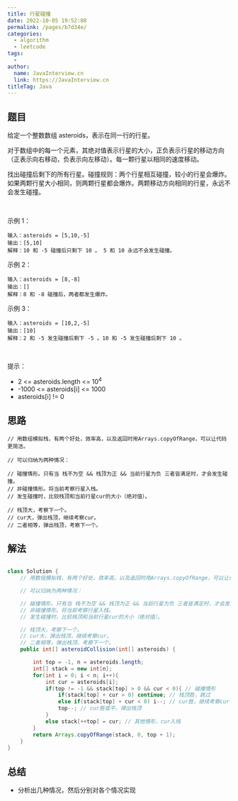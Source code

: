 ```yaml
---
title: 行星碰撞
date: 2022-10-05 19:52:08
permalink: /pages/b7d34e/
categories:
  - algorithm
  - leetcode
tags:
  - 
author: 
  name: JavaInterview.cn
  link: https://JavaInterview.cn
titleTag: Java
---
```


## 题目

给定一个整数数组 asteroids，表示在同一行的行星。

对于数组中的每一个元素，其绝对值表示行星的大小，正负表示行星的移动方向（正表示向右移动，负表示向左移动）。每一颗行星以相同的速度移动。

找出碰撞后剩下的所有行星。碰撞规则：两个行星相互碰撞，较小的行星会爆炸。如果两颗行星大小相同，则两颗行星都会爆炸。两颗移动方向相同的行星，永远不会发生碰撞。

 

示例 1：

    输入：asteroids = [5,10,-5]
    输出：[5,10]
    解释：10 和 -5 碰撞后只剩下 10 。 5 和 10 永远不会发生碰撞。
示例 2：

    输入：asteroids = [8,-8]
    输出：[]
    解释：8 和 -8 碰撞后，两者都发生爆炸。
示例 3：

    输入：asteroids = [10,2,-5]
    输出：[10]
    解释：2 和 -5 发生碰撞后剩下 -5 。10 和 -5 发生碰撞后剩下 10 。
 

提示：

- 2 <= asteroids.length <= 10<sup>4</sup>
- -1000 <= asteroids[i] <= 1000
- asteroids[i] != 0

## 思路

    // 用数组模拟栈，有两个好处，效率高，以及返回时用Arrays.copyOfRange，可以让代码更简洁。

    // 可以归纳为两种情况：

    // 碰撞情形。只有当 栈不为空 && 栈顶为正 && 当前行星为负 三者皆满足时，才会发生碰撞。
    // 非碰撞情形。将当前考察行星入栈。
    // 发生碰撞时，比较栈顶和当前行星cur的大小（绝对值）。

    // 栈顶大，考察下一个。
    // cur大，弹出栈顶，继续考察cur。
    // 二者相等，弹出栈顶，考察下一个。


## 解法
```java

class Solution {
    // 用数组模拟栈，有两个好处，效率高，以及返回时用Arrays.copyOfRange，可以让代码更简洁。

    // 可以归纳为两种情况：

    // 碰撞情形。只有当 栈不为空 && 栈顶为正 && 当前行星为负 三者皆满足时，才会发生碰撞。
    // 非碰撞情形。将当前考察行星入栈。
    // 发生碰撞时，比较栈顶和当前行星cur的大小（绝对值）。

    // 栈顶大，考察下一个。
    // cur大，弹出栈顶，继续考察cur。
    // 二者相等，弹出栈顶，考察下一个。
    public int[] asteroidCollision(int[] asteroids) {

        int top = -1, n = asteroids.length;
        int[] stack = new int[n];
        for(int i = 0; i < n; i++){
            int cur = asteroids[i];
            if(top != -1 && stack[top] > 0 && cur < 0){ // 碰撞情形
                if(stack[top] + cur > 0) continue; // 栈顶胜，跳过
                else if(stack[top] + cur < 0) i--; // cur胜，继续考察cur
                top--; // cur胜或平，弹出栈顶
            }
            else stack[++top] = cur; // 其他情形，cur入栈
        }
        return Arrays.copyOfRange(stack, 0, top + 1);
    }
}
```

## 总结

- 分析出几种情况，然后分别对各个情况实现 
